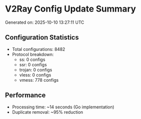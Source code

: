 # V2Ray Config Update Summary
Generated on: 2025-10-10 13:27:11 UTC

## Configuration Statistics
- Total configurations: 8482
- Protocol breakdown:
  - ss: 0 configs
  - ssr: 0 configs
  - trojan: 0 configs
  - vless: 0 configs
  - vmess: 778 configs

## Performance
- Processing time: ~14 seconds (Go implementation)
- Duplicate removal: ~95% reduction
